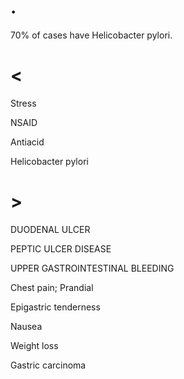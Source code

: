 # .

70% of cases have Helicobacter pylori.

# <

Stress

NSAID

Antiacid

Helicobacter pylori

# >

DUODENAL ULCER

PEPTIC ULCER DISEASE

UPPER GASTROINTESTINAL BLEEDING

Chest pain; Prandial

Epigastric tenderness

Nausea

Weight loss

Gastric carcinoma
